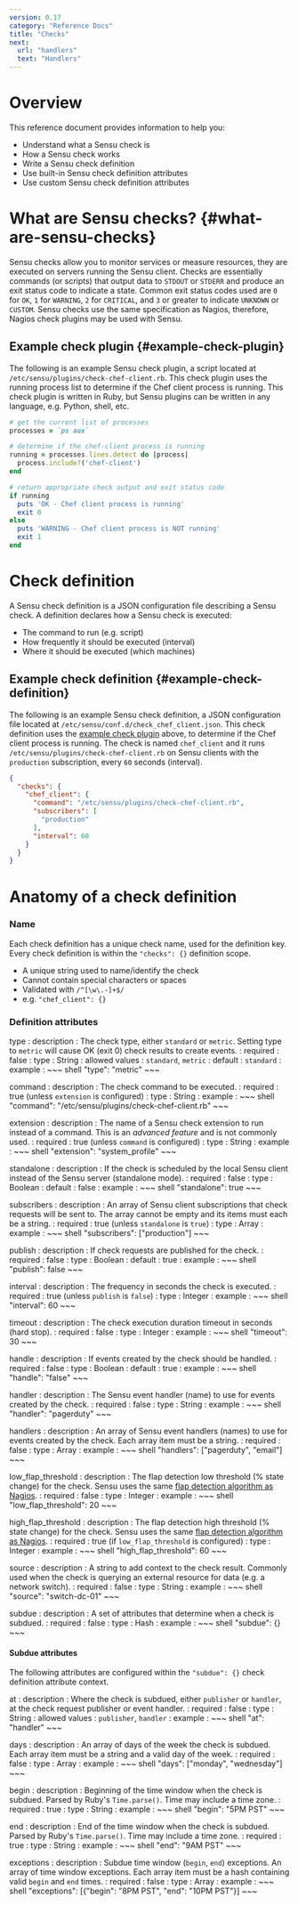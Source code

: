 ```yaml
---
version: 0.17
category: "Reference Docs"
title: "Checks"
next:
  url: "handlers"
  text: "Handlers"
---
```


# Overview

This reference document provides information to help you:

- Understand what a Sensu check is
- How a Sensu check works
- Write a Sensu check definition
- Use built-in Sensu check definition attributes
- Use custom Sensu check definition attributes

# What are Sensu checks? {#what-are-sensu-checks}

Sensu checks allow you to monitor services or measure resources, they are executed on servers running the Sensu client. Checks are essentially commands (or scripts) that output data to `STDOUT` or `STDERR` and produce an exit status code to indicate a state. Common exit status codes used are `0` for `OK`, `1` for `WARNING`, `2` for `CRITICAL`, and `3` or greater to indicate `UNKNOWN` or `CUSTOM`. Sensu checks use the same specification as Nagios, therefore, Nagios check plugins may be used with Sensu.

## Example check plugin {#example-check-plugin}

The following is an example Sensu check plugin, a script located at `/etc/sensu/plugins/check-chef-client.rb`. This check plugin uses the running process list to determine if the Chef client process is running. This check plugin is written in Ruby, but Sensu plugins can be written in any language, e.g. Python, shell, etc.

~~~ ruby
# get the current list of processes
processes = `ps aux`

# determine if the chef-client process is running
running = processes.lines.detect do |process|
  process.include?('chef-client')
end

# return appropriate check output and exit status code
if running
  puts 'OK - Chef client process is running'
  exit 0
else
  puts 'WARNING - Chef client process is NOT running'
  exit 1
end
~~~

# Check definition

A Sensu check definition is a JSON configuration file describing a Sensu check. A definition declares how a Sensu check is executed:

- The command to run (e.g. script)
- How frequently it should be executed (interval)
- Where it should be executed (which machines)

## Example check definition {#example-check-definition}

The following is an example Sensu check definition, a JSON configuration file located at `/etc/sensu/conf.d/check_chef_client.json`. This check definition uses the [example check plugin](#example-check-plugin) above, to determine if the Chef client process is running. The check is named `chef_client` and it runs `/etc/sensu/plugins/check-chef-client.rb` on Sensu clients with the `production` subscription, every `60` seconds (interval).

~~~ json
{
  "checks": {
    "chef_client": {
      "command": "/etc/sensu/plugins/check-chef-client.rb",
      "subscribers": [
        "production"
      ],
      "interval": 60
    }
  }
}
~~~

# Anatomy of a check definition

### Name

Each check definition has a unique check name, used for the definition key. Every check definition is within the `"checks": {}` definition scope.

- A unique string used to name/identify the check
- Cannot contain special characters or spaces
- Validated with `/^[\w\.-]+$/`
- e.g. `"chef_client": {}`

### Definition attributes

type
: description
  : The check type, either `standard` or `metric`. Setting type to `metric` will cause OK (exit 0) check results to create events.
: required
  : false
: type
  : String
: allowed values
  : `standard`, `metric`
: default
  : `standard`
: example
  : ~~~ shell
    "type": "metric"
    ~~~

command
: description
  : The check command to be executed.
: required
  : true (unless `extension` is configured)
: type
  : String
: example
  : ~~~ shell
    "command": "/etc/sensu/plugins/check-chef-client.rb"
    ~~~

extension
: description
  : The name of a Sensu check extension to run instead of a command. This is an _advanced feature_ and is not commonly used.
: required
  : true (unless `command` is configured)
: type
  : String
: example
  : ~~~ shell
    "extension": "system_profile"
    ~~~

standalone
: description
  : If the check is scheduled by the local Sensu client instead of the Sensu server (standalone mode).
: required
  : false
: type
  : Boolean
: default
  : false
: example
  : ~~~ shell
    "standalone": true
    ~~~

subscribers
: description
  : An array of Sensu client subscriptions that check requests will be sent to. The array cannot be empty and its items must each be a string.
: required
  : true (unless `standalone` is `true`)
: type
  : Array
: example
  : ~~~ shell
    "subscribers": ["production"]
    ~~~

publish
: description
  : If check requests are published for the check.
: required
  : false
: type
  : Boolean
: default
  : true
: example
  : ~~~ shell
    "publish": false
    ~~~

interval
: description
  : The frequency in seconds the check is executed.
: required
  : true (unless `publish` is `false`)
: type
  : Integer
: example
  : ~~~ shell
    "interval": 60
    ~~~

timeout
: description
  : The check execution duration timeout in seconds (hard stop).
: required
  : false
: type
  : Integer
: example
  : ~~~ shell
    "timeout": 30
    ~~~

handle
: description
  : If events created by the check should be handled.
: required
  : false
: type
  : Boolean
: default
  : true
: example
  : ~~~ shell
    "handle": "false"
    ~~~

handler
: description
  : The Sensu event handler (name) to use for events created by the check.
: required
  : false
: type
  : String
: example
  : ~~~ shell
    "handler": "pagerduty"
    ~~~

handlers
: description
  : An array of Sensu event handlers (names) to use for events created by the check. Each array item must be a string.
: required
  : false
: type
  : Array
: example
  : ~~~ shell
    "handlers": ["pagerduty", "email"]
    ~~~

low_flap_threshold
: description
  : The flap detection low threshold (% state change) for the check. Sensu uses the same [flap detection algorithm as Nagios](http://nagios.sourceforge.net/docs/3_0/flapping.html).
: required
  : false
: type
  : Integer
: example
  : ~~~ shell
    "low_flap_threshold": 20
    ~~~

high_flap_threshold
: description
  : The flap detection high threshold (% state change) for the check. Sensu uses the same [flap detection algorithm as Nagios](http://nagios.sourceforge.net/docs/3_0/flapping.html).
: required
  : true (if `low_flap_threshold` is configured)
: type
  : Integer
: example
  : ~~~ shell
    "high_flap_threshold": 60
    ~~~

source
: description
  : A string to add context to the check result. Commonly used when the check is querying an external resource for data (e.g. a network switch).
: required
  : false
: type
  : String
: example
  : ~~~ shell
    "source": "switch-dc-01"
    ~~~

subdue
: description
  : A set of attributes that determine when a check is subdued.
: required
  : false
: type
  : Hash
: example
  : ~~~ shell
    "subdue": {}
    ~~~

#### Subdue attributes

The following attributes are configured within the `"subdue": {}` check definition attribute context.

at
: description
  : Where the check is subdued, either `publisher` or `handler`, at the check request publisher or event handler.
: required
  : false
: type
  : String
: allowed values
  : `publisher`, `handler`
: example
  : ~~~ shell
    "at": "handler"
    ~~~

days
: description
  : An array of days of the week the check is subdued. Each array item must be a string and a valid day of the week.
: required
  : false
: type
  : Array
: example
  : ~~~ shell
    "days": ["monday", "wednesday"]
    ~~~

begin
: description
  : Beginning of the time window when the check is subdued. Parsed by Ruby's `Time.parse()`. Time may include a time zone.
: required
  : true
: type
  : String
: example
  : ~~~ shell
    "begin": "5PM PST"
    ~~~

end
: description
  : End of the time window when the check is subdued. Parsed by Ruby's `Time.parse()`. Time may include a time zone.
: required
  : true
: type
  : String
: example
  : ~~~ shell
    "end": "9AM PST"
    ~~~

exceptions
: description
  : Subdue time window (`begin`, `end`) exceptions. An array of time window exceptions. Each array item must be a hash containing valid `begin` and `end` times.
: required
  : false
: type
  : Array
: example
  : ~~~ shell
    "exceptions": [{"begin": "8PM PST", "end": "10PM PST"}]
    ~~~

